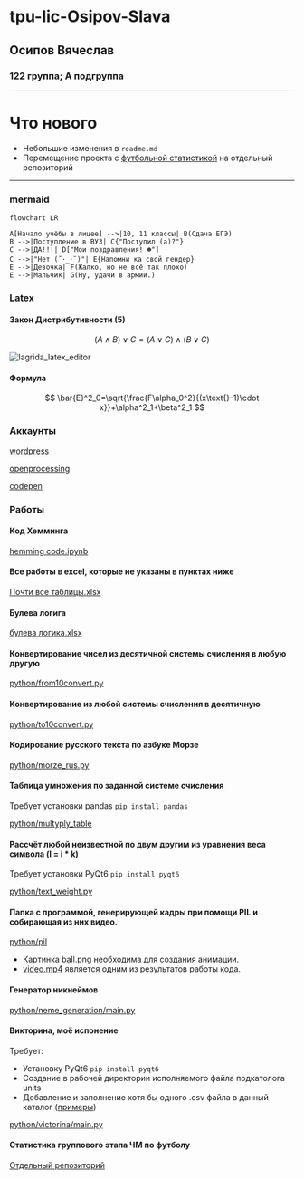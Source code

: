 # tpu-lic-Osipov-Slava
## Осипов Вячеслав
### 122 группа; А подгруппа

___
# Что нового
- Небольшие изменения в `readme.md`
- Перемещение проекта с [футбольной статистикой](#Статистика-группового-этапа-ЧМ-по-футболу) на отдельный репозиторий
___

### mermaid
```mermaid
flowchart LR

A[Начало учёбы в лицее] -->|10, 11 классы| B(Сдача ЕГЭ)
B -->|Поступление в ВУЗ| C{"Поступил (а)?"}
C -->|ДА!!!| D["Мои поздравления! ☻"]
C -->|"Нет (˘･_･˘)"| E{Напомни ка свой гендер}
E -->|Девочка| F(Жалко, но не всё так плохо)
E -->|Мальчик| G(Ну, удачи в армии.)
```

### Latex

#### Закон Дистрибутивности (5)
$$ (A \wedge B)\vee C = (A \vee C)\wedge(B\vee C) $$

![lagrida_latex_editor](https://user-images.githubusercontent.com/88902225/198812972-19670010-2712-4d4f-a392-623fbfef5c0e.png)

#### Формула
$$ \bar{E}^2_0=\sqrt{\frac{F\alpha_0^2}{(x\text{}-1)\cdot x}}+\alpha^2_1+\beta^2_1 $$

### Аккаунты
[wordpress](https://nightskumbry.wordpress.com/)

[openprocessing](https://openprocessing.org/user/344087)

[codepen](https://codepen.io/NightSkumbry/pen/YzLmOGW)

### Работы
#### Код Хемминга
[hemming code.ipynb](https://github.com/NightSkymbry/tpu-lic-Osipov-Slava/blob/main/hemming%20code.ipynb)

#### Все работы в excel, которые не указаны в пунктах ниже
[Почти все таблицы.xlsx](https://github.com/NightSkymbry/tpu-lic-Osipov-Slava/blob/main/%D0%9F%D0%BE%D1%87%D1%82%D0%B8%20%D0%B2%D1%81%D0%B5%20%D1%82%D0%B0%D0%B1%D0%BB%D0%B8%D1%86%D1%8B.xlsx)

#### Булева логига
[булева логика.xlsx](https://github.com/NightSkymbry/tpu-lic-Osipov-Slava/blob/main/%D0%B1%D1%83%D0%BB%D0%B5%D0%B2%D0%B0%20%D0%BB%D0%BE%D0%B3%D0%B8%D0%BA%D0%B0.xlsx)

#### Конвертирование чисел из десятичной системы счисления в любую другую
[python/from10convert.py](https://github.com/NightSkymbry/tpu-lic-Osipov-Slava/blob/main/python/from10convert.py)

#### Конвертирование из любой системы счисления в десятичную
[python/to10convert.py](https://github.com/NightSkymbry/tpu-lic-Osipov-Slava/blob/main/python/to10convert.py)

#### Кодирование русского текста по азбуке Морзе
[python/morze_rus.py](https://github.com/NightSkymbry/tpu-lic-Osipov-Slava/blob/main/python/morze_rus.py)

#### Таблица умножения по заданной системе счисления
Требует установки pandas `pip install pandas`

[python/multyply_table](https://github.com/NightSkymbry/tpu-lic-Osipov-Slava/blob/main/python/multyply_table.py)

#### Рассчёт любой неизвестной по двум другим из уравнения веса символа (I = i * k)
Требует установки PyQt6 `pip install pyqt6`

[python/text_weight.py](https://github.com/NightSkymbry/tpu-lic-Osipov-Slava/blob/main/python/text_weight.py)

#### Папка с программой, генерирующей кадры при помощи PIL и собирающая из них видео.
[python/pil](https://github.com/NightSkymbry/tpu-lic-Osipov-Slava/blob/main/python/pil)
- Картинка [ball.png](https://github.com/NightSkymbry/tpu-lic-Osipov-Slava/blob/main/python/pil/ball.png) необходима для создания анимации.
- [video.mp4](https://github.com/NightSkymbry/tpu-lic-Osipov-Slava/blob/main/python/pil/video.mp4) является одним из результатов работы кода.

#### Генератор никнеймов
[python/neme_generation/main.py](https://github.com/NightSkymbry/tpu-lic-Osipov-Slava/blob/main/python/name_generation/main.py)

#### Викторина, моё испонение
Требует:
- Установку PyQt6 `pip install pyqt6`
- Создание в рабочей директории исполняемого файла подкатолога units
- Добавление и заполнение хотя бы одного .csv файла в данный каталог ([примеры](https://github.com/NightSkymbry/tpu-lic-Osipov-Slava/blob/main/python/victorina/units))

[python/victorina/main.py](https://github.com/NightSkymbry/tpu-lic-Osipov-Slava/blob/main/python/victorina/main.py)

#### Статистика группового этапа ЧМ по футболу
[Отдельный репозиторий](https://github.com/NightSkymbry/football_site)
